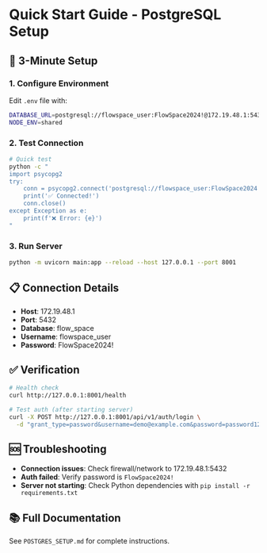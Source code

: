 # Quick Start Guide - PostgreSQL Setup

## 🚀 3-Minute Setup

### 1. Configure Environment
Edit `.env` file with:
```bash
DATABASE_URL=postgresql://flowspace_user:FlowSpace2024!@172.19.48.1:5432/flow_space
NODE_ENV=shared
```

### 2. Test Connection
```bash
# Quick test
python -c "
import psycopg2
try:
    conn = psycopg2.connect('postgresql://flowspace_user:FlowSpace2024!@172.19.48.1:5432/flow_space')
    print('✅ Connected!')
    conn.close()
except Exception as e:
    print(f'❌ Error: {e}')
"
```

### 3. Run Server
```bash
python -m uvicorn main:app --reload --host 127.0.0.1 --port 8001
```

## 📋 Connection Details
- **Host**: 172.19.48.1
- **Port**: 5432  
- **Database**: flow_space
- **Username**: flowspace_user
- **Password**: FlowSpace2024!

## ✅ Verification
```bash
# Health check
curl http://127.0.0.1:8001/health

# Test auth (after starting server)
curl -X POST http://127.0.0.1:8001/api/v1/auth/login \
  -d "grant_type=password&username=demo@example.com&password=password123"
```

## 🆘 Troubleshooting
- **Connection issues**: Check firewall/network to 172.19.48.1:5432
- **Auth failed**: Verify password is `FlowSpace2024!`
- **Server not starting**: Check Python dependencies with `pip install -r requirements.txt`

## 📚 Full Documentation
See `POSTGRES_SETUP.md` for complete instructions.